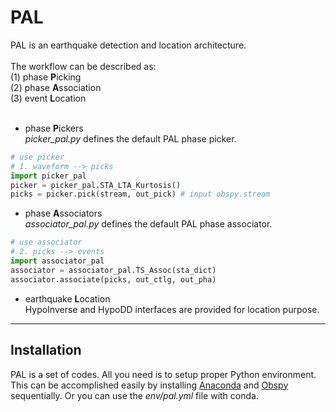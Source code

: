 # PAL

PAL is an earthquake detection and location architecture. <br>
<br>
The workflow can be described as: <br>
(1) phase **P**icking <br>
(2) phase **A**ssociation <br>
(3) event **L**ocation <br>
<br>
* phase **P**ickers  
*picker_pal.py* defines the default PAL phase picker. 
```python
# use picker
# 1. waveform --> picks
import picker_pal
picker = picker_pal.STA_LTA_Kurtosis()
picks = picker.pick(stream, out_pick) # input obspy.stream
```
  
* phase **A**ssociators  
*associator_pal.py* defines the default PAL phase associator.
```python
# use associator
# 2. picks --> events
import associator_pal
associator = associator_pal.TS_Assoc(sta_dict)
associator.associate(picks, out_ctlg, out_pha)
```

* earthquake **L**ocation <br>
HypoInverse and HypoDD interfaces are provided for location purpose. <br>

***
## Installation <br>
PAL is a set of codes. All you need is to setup proper Python environment. This can be accomplished easily by installing [Anaconda](https://www.anaconda.com/products/individual#Downloads) and [Obspy](https://github.com/obspy/obspy/wiki/Installation-via-Anaconda) sequentially. Or you can use the *env/pal.yml* file with conda. 

